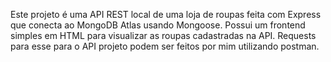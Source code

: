Este projeto é uma API REST local de uma loja de roupas feita com Express que conecta ao MongoDB Atlas usando Mongoose.
Possui um frontend simples em HTML para visualizar as roupas cadastradas na API. Requests para esse para o API projeto podem ser feitos por mim utilizando postman.
